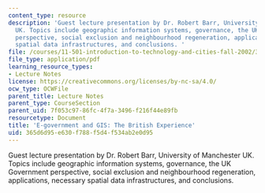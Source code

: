 ```yaml
---
content_type: resource
description: 'Guest lecture presentation by Dr. Robert Barr, University of Manchester
  UK. Topics include geographic information systems, governance, the UK Government
  perspective, social exclusion and neighbourhood regeneration, applications, necessary
  spatial data infrastructures, and conclusions. '
file: /courses/11-501-introduction-to-technology-and-cities-fall-2002/365d6d95e630f788f5d4f534ab2e0d95_barrlec02dec06.pdf
file_type: application/pdf
learning_resource_types:
- Lecture Notes
license: https://creativecommons.org/licenses/by-nc-sa/4.0/
ocw_type: OCWFile
parent_title: Lecture Notes
parent_type: CourseSection
parent_uid: 7f053c97-86fc-4f7a-3496-f216f44e89fb
resourcetype: Document
title: 'E-government and GIS: The British Experience'
uid: 365d6d95-e630-f788-f5d4-f534ab2e0d95
---
```

Guest lecture presentation by Dr. Robert Barr, University of Manchester UK. Topics include geographic information systems, governance, the UK Government perspective, social exclusion and neighbourhood regeneration, applications, necessary spatial data infrastructures, and conclusions. 